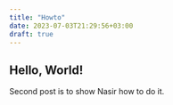 ```yaml
---
title: "Howto"
date: 2023-07-03T21:29:56+03:00
draft: true
---
```


## Hello, World!

Second post is to show Nasir how to do it.
